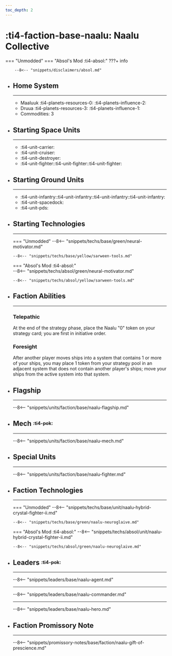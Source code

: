 ```yaml
---
toc_depth: 2
---
```


# :ti4-faction-base-naalu: Naalu Collective
=== "Unmodded"
=== "Absol's Mod :ti4-absol:" 
    ???+ info

        --8<-- "snippets/disclaimers/absol.md"

<div class="grid cards" markdown>

-   ## __Home System__

    ---

    * Maaluuk :ti4-planets-resources-0: :ti4-planets-influence-2:
    * Druua :ti4-planets-resources-3: :ti4-planets-influence-1:
    * Commodities: 3

</div>

<div class="grid cards" markdown>

-   ## __Starting Space Units__

    ---

    * :ti4-unit-carrier:
    * :ti4-unit-cruiser:
    * :ti4-unit-destroyer:
    * :ti4-unit-fighter::ti4-unit-fighter::ti4-unit-fighter:

-   ## __Starting Ground Units__

    ---

    * :ti4-unit-infantry::ti4-unit-infantry::ti4-unit-infantry::ti4-unit-infantry:
    * :ti4-unit-spacedock:
    * :ti4-unit-pds:

-   ## __Starting Technologies__

    ---
    === "Unmodded"
        --8<-- "snippets/techs/base/green/neural-motivator.md"

        --8<-- "snippets/techs/base/yellow/sarween-tools.md"

    === "Absol's Mod :ti4-absol:"  
        --8<-- "snippets/techs/absol/green/neural-motivator.md"

        --8<-- "snippets/techs/absol/yellow/sarween-tools.md"

-   ## __Faction Abilities__

    ---
    ### **Telepathic**
    
    At the end of the strategy phase, place the Naalu "0" token on your strategy card; you are first in initiative order.

    ### **Foresight**

    After another player moves ships into a system that contains 1 or more of your ships, you may place 1 token from your strategy pool in an adjacent system that does not contain another player's ships; move your ships from the active system into that system.

-   ## __Flagship__

    ---
    --8<-- "snippets/units/faction/base/naalu-flagship.md"

-   ## __Mech__ <sup><sub>:ti4-pok:</sub></sup>

    ---
    --8<-- "snippets/units/faction/base/naalu-mech.md"

</div>

<div class="grid cards" markdown>

-   ## __Special Units__

    ---
    --8<-- "snippets/units/faction/base/naalu-fighter.md"

</div>

<div class="grid cards" markdown>

-   ## __Faction Technologies__

    ---
    === "Unmodded"
        --8<-- "snippets/techs/base/unit/naalu-hybrid-crystal-fighter-ii.md"

        --8<-- "snippets/techs/base/green/naalu-neuroglaive.md"

    === "Absol's Mod :ti4-absol:"
        --8<-- "snippets/techs/absol/unit/naalu-hybrid-crystal-fighter-ii.md"

        --8<-- "snippets/techs/absol/green/naalu-neuroglaive.md"

-   ## __Leaders__ <sup><sub>:ti4-pok:</sub></sup>

    ---
    
    --8<-- "snippets/leaders/base/naalu-agent.md"

    ---

    --8<-- "snippets/leaders/base/naalu-commander.md"

    ---

    --8<-- "snippets/leaders/base/naalu-hero.md"

-   ## __Faction Promissory Note__

    ---
    --8<-- "snippets/promissory-notes/base/faction/naalu-gift-of-prescience.md"

</div>